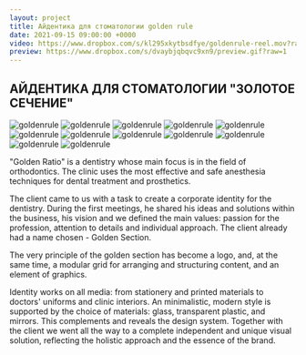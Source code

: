 ```yaml
---
layout: project
title: Айдентика для стоматологии golden rule
date: 2021-09-15 09:00:00 +0000
video: https://www.dropbox.com/s/kl295xkytbsdfye/goldenrule-reel.mov?raw=1
preview: https://www.dropbox.com/s/dvaybjqbqvc9xn9/preview.gif?raw=1
---
```


## <span class="mark">АЙДЕНТИКА ДЛЯ СТОМАТОЛОГИИ "ЗОЛОТОЕ СЕЧЕНИЕ"</span>

![goldenrule](https://www.dropbox.com/s/3nvo7pxewi7mscq/1.jpg?raw=1)
![goldenrule](https://www.dropbox.com/s/bf4m58pz5tek91y/5.jpg?raw=1)
![goldenrule](https://www.dropbox.com/s/nuevj9s2hpulbye/bb-1.jpg?raw=1)
![goldenrule](https://www.dropbox.com/s/a5amchctf4pm7r6/bb-2.jpg?raw=1)
![goldenrule](https://www.dropbox.com/s/7eynupndya4p2mq/web.jpg?raw=1)
![goldenrule](https://www.dropbox.com/s/s7h3loo4n3wffdl/papers.jpg?raw=1)
![goldenrule](https://www.dropbox.com/s/dqwea54xpdxnzfx/bag%2Bcard.jpg?raw=1)
![goldenrule](https://www.dropbox.com/s/hedddc5bye0ywgm/3.jpg?raw=1)
![goldenrule](https://www.dropbox.com/s/xmoyku85w8ml620/poster.jpg?raw=1)
![goldenrule](https://www.dropbox.com/s/64f2tpn3ghndrkb/signage.jpg?raw=1)
![goldenrule](https://www.dropbox.com/s/vw4wrz2w8ker76j/4.jpg?raw=1)
![goldenrule](https://www.dropbox.com/s/i4uyc65tu3feaxj/teeths.jpg?raw=1)

"Golden Ratio" is a dentistry whose main focus is in the field of orthodontics. The clinic uses the most effective and safe anesthesia techniques for dental treatment and prosthetics.

The client came to us with a task to create a corporate identity for the dentistry. During the first meetings, he shared his ideas and solutions within the business, his vision and we defined the main values: passion for the profession, attention to details and individual approach. The client already had a name chosen - Golden Section.

The very principle of the golden section has become a logo, and, at the same time, a modular grid for arranging and structuring content, and an element of graphics.

Identity works on all media: from stationery and printed materials to doctors' uniforms and clinic interiors. An minimalistic, modern style is supported by the choice of materials: glass, transparent plastic, and mirrors. This complements and reveals the design system.
Together with the client we went all the way to a complete independent and unique visual solution, reflecting the holistic approach and the essence of the brand.
